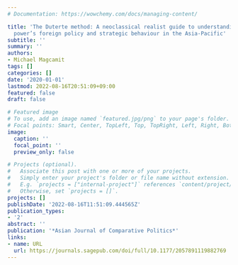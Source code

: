 ```yaml
---
# Documentation: https://wowchemy.com/docs/managing-content/

title: 'The Duterte method: A neoclassical realist guide to understanding a small
  power’s foreign policy and strategic behaviour in the Asia-Pacific'
subtitle: ''
summary: ''
authors:
- Michael Magcamit
tags: []
categories: []
date: '2020-01-01'
lastmod: 2022-08-16T20:51:09+09:00
featured: false
draft: false

# Featured image
# To use, add an image named `featured.jpg/png` to your page's folder.
# Focal points: Smart, Center, TopLeft, Top, TopRight, Left, Right, BottomLeft, Bottom, BottomRight.
image:
  caption: ''
  focal_point: ''
  preview_only: false

# Projects (optional).
#   Associate this post with one or more of your projects.
#   Simply enter your project's folder or file name without extension.
#   E.g. `projects = ["internal-project"]` references `content/project/deep-learning/index.md`.
#   Otherwise, set `projects = []`.
projects: []
publishDate: '2022-08-16T11:51:09.444565Z'
publication_types:
- '2'
abstract: ''
publication: '*Asian Journal of Comparative Politics*'
links:
- name: URL
  url: https://journals.sagepub.com/doi/full/10.1177/2057891119882769
---
```

